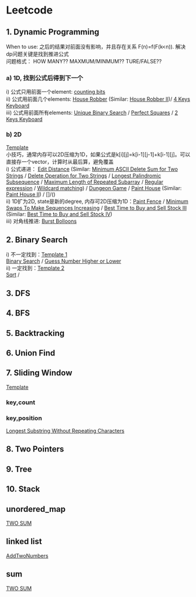 # Leetcode
## 1. Dynamic Programming
When to use: 之后的结果对前面没有影响，并且存在关系 F(n)=f(F(k<n)). 解决dp问题关键是找到推进公式  
问题格式： HOW MANY?? MAXMUM/MINMUM?? TURE/FALSE??  
### a) 1D, 找到公式后得到下一个
i) 公式只用前面一个element: [counting bits](https://github.com/chbyang/Leetcode/blob/master/code/0338Counting%20Bits.h)  
ii) 公式用前面几个elements: [House Robber](https://github.com/chbyang/Leetcode/blob/master/code/0198House%20Robber.h) (Similar: [House Robber II](https://github.com/chbyang/Leetcode/blob/master/code/0213House%20Robber%20II.h))/ [4 Keys Keyboard](https://github.com/chbyang/Leetcode/blob/master/code/0651_4%20Keys%20Keyboard.h)   
iii) 公式用前面所有elements: [Unique Binary Search](https://github.com/chbyang/Leetcode/blob/master/code/0096Unique%20Binary%20Search%20Trees.h)  / [Perfect Squares](https://github.com/chbyang/Leetcode/blob/master/code/0279Perfect%20Squares.h) / [2 Keys Keyboard](https://github.com/chbyang/Leetcode/blob/master/code/0650_2%20Keys%20Keyboard.h)  
### b) 2D
[Template](https://github.com/chbyang/Leetcode/blob/master/template/2D_DP1.cpp)  
小技巧，通常内存可以2D压缩为1D，如果公式是k[i][j]=k[i-1][j-1]+k[i-1][j]。可以直接存一个vector，计算时从最后算，避免覆盖  
i) 公式递进： 
[Edit Distance](https://github.com/chbyang/Leetcode/blob/master/code/0072Edit%20Distance.h) (Similar: [Minimum ASCII Delete Sum for Two Strings](https://github.com/chbyang/Leetcode/blob/master/code/0712Minimum%20ASCII%20Delete%20Sum%20for%20Two%20Strings.h) / [Delete Operation for Two Strings](https://github.com/chbyang/Leetcode/blob/master/code/0583Delete%20Operation%20for%20Two%20Strings.h) / [Longest Palindromic Subsequence](https://github.com/chbyang/Leetcode/blob/master/code/0516Longest%20Palindromic%20Subsequence.h) / [Maximum Length of Repeated Subarray](https://github.com/chbyang/Leetcode-Templates-and-Examples/blob/master/code/0718Maximum%20Length%20of%20Repeated%20Subarray.h) / [Regular expression](https://github.com/chbyang/Leetcode/edit/master/code/0010Regular%20Expression%20Matching.h) / [Wildcard matching](https://github.com/chbyang/Leetcode/blob/master/code/0044Wildcard%20Matching.h)) / [Dungeon Game](https://github.com/chbyang/Leetcode/blob/master/code/0174Dungeon%20Game.h) / [Paint House](https://github.com/chbyang/Leetcode/blob/master/code/0256Paint%20House.h) (Similar: [Paint House II](https://github.com/chbyang/Leetcode/blob/master/code/0265Paint%20House%20II.h)) / []/()  
ii) 1D扩为2D, state是新的degree, 内存可2D压缩为1D：[Paint Fence](https://github.com/chbyang/Leetcode/blob/master/code/0276Paint%20Fence.h) / [Minimum Swaps To Make Sequences Increasing](https://github.com/chbyang/Leetcode-Templates-and-Examples/blob/master/code/0801Minimum%20Swaps%20To%20Make%20Sequences%20Increasing.h) / [Best Time to Buy and Sell Stock III]() (Similar: [Best Time to Buy and Sell Stock IV]())  
iii) 对角线推进: [Burst Bolloons](https://github.com/chbyang/Leetcode-Templates-and-Examples/blob/master/code/0312Burst%20Balloons.h)  
## 2. Binary Search
i) 不一定找到：[Template 1](https://github.com/chbyang/Leetcode-Templates-and-Examples/blob/master/template/BinarySearch1.cpp)  
[Binary Search](https://github.com/chbyang/Leetcode-Templates-and-Examples/blob/master/code/0704Binary%20Search.h) / [Guess Number Higher or Lower](https://github.com/chbyang/Leetcode-Templates-and-Examples/blob/master/code/0374Guess%20Number%20Higher%20or%20Lower.h)  
ii) 一定找到：[Template 2](https://github.com/chbyang/Leetcode-Templates-and-Examples/blob/master/template/BinarySearch2.cpp)  
[Sqrt](https://github.com/chbyang/Leetcode-Templates-and-Examples/blob/master/code/0069Sqrt(x).h) / []()  

## 3. DFS

## 4. BFS

## 5. Backtracking

## 6. Union Find

## 7. Sliding Window
[Template](https://github.com/chbyang/Leetcode/blob/master/template/SlidingWindow1.cpp)
### key,count
### key,position
[Longest Substring Without Repeating Characters](https://github.com/chbyang/Leetcode/blob/master/code/0003LongestSubstrWithoutRepeatingCharacters.h)  

## 8. Two Pointers

## 9. Tree

## 10. Stack


## unordered_map
[TWO SUM](https://github.com/chbyang/Leetcode/blob/master/code/0001TwoSum.h) 

## linked list
[AddTwoNumbers](https://github.com/chbyang/Leetcode/blob/master/code/0002AddTwoNumbers.h)

## sum
[TWO SUM](https://github.com/chbyang/Leetcode/blob/master/code/0001TwoSum.h) 
